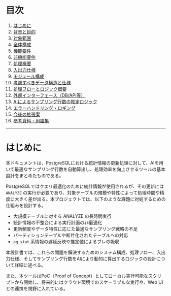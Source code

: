 # 目次

1. [はじめに](#はじめに)  
2. [背景と目的](#背景と目的)  
3. [対象範囲](#対象範囲)  
4. [全体構成](#全体構成)  
5. [機能要件](#機能要件)  
6. [非機能要件](#非機能要件)  
7. [処理概要](#処理概要)  
8. [入出力仕様](#入出力仕様)  
9. [モジュール構成](#モジュール構成)  
10. [考慮すべきデータ構造と仕様](#考慮すべきデータ構造と仕様)  
11. [処理フローとロジック概要](#処理フローとロジック概要)  
12. [外部インターフェース（DB/API等）](#外部インターフェースdbapi等)  
13. [AIによるサンプリング行数の推定ロジック](#aiによるサンプリング行数の推定ロジック)  
14. [エラーハンドリング・ロギング](#エラーハンドリングロギング)  
15. [今後の拡張案](#今後の拡張案)  
16. [参考資料・用語集](#参考資料用語集)



---
# はじめに

本ドキュメントは、PostgreSQLにおける統計情報の更新処理に対して、AIを用いて最適なサンプリング行数を自動算出し、処理効率を向上させるツールの基本設計をまとめたものである。

PostgreSQLではクエリ最適化のために統計情報が使用されるが、その更新には `ANALYZE` の実行が必要であり、対象テーブルの規模や特性によって処理時間や精度に大きく差が出る。本プロジェクトでは、以下のような課題に対処するための仕組みを設計する。

- 大規模テーブルに対する ANALYZE の長時間実行
- 統計情報の不整合による実行計画の非最適化
- 更新頻度やデータ特性に応じた最適なサンプリング戦略の不足
- パーティションテーブルや断片化されたテーブルへの対応
- `pg_stat` 系情報の遅延反映や推定値によるブレの吸収


本設計書では、これらの問題を解決するためのシステム構成、処理フロー、入出力仕様、そしてサンプリング行数をAIにより動的に算出するロジックの設計について詳細に述べる。

また、本ツールはPoC（Proof of Concept）としてローカル実行可能なスクリプトから開始し、将来的にはクラウド環境でのスケーラブルな実行や、Web UIとの連携を視野に入れている。
